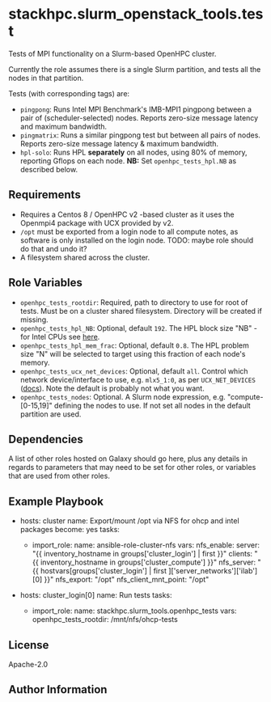 stackhpc.slurm_openstack_tools.test
=========

Tests of MPI functionality on a Slurm-based OpenHPC cluster.

Currently the role assumes there is a single Slurm partition, and tests all the nodes in that partition.

Tests (with corresponding tags) are:
- `pingpong`: Runs Intel MPI Benchmark's IMB-MPI1 pingpong between a pair of (scheduler-selected) nodes. Reports zero-size message latency and maximum bandwidth.
- `pingmatrix`: Runs a similar pingpong test but between all pairs of nodes. Reports zero-size message latency & maximum bandwidth.
- `hpl-solo`: Runs HPL **separately** on all nodes, using 80% of memory, reporting Gflops on each node. **NB:** Set `openhpc_tests_hpl.NB` as described below.

Requirements
------------

- Requires a Centos 8 / OpenHPC v2 -based cluster as it uses the Openmpi4 package with UCX provided by v2.
- `/opt` must be exported from a login node to all compute notes, as software is only installed on the login node. TODO: maybe role should do that and undo it?
- A filesystem shared across the cluster.

Role Variables
--------------

- `openhpc_tests_rootdir`: Required, path to directory to use for root of tests. Must be on a cluster shared filesystem. Directory will be created if missing.
- `openhpc_tests_hpl_NB`: Optional, default `192`. The HPL block size "NB" - for Intel CPUs see [here](https://software.intel.com/content/www/us/en/develop/documentation/mkl-linux-developer-guide/top/intel-math-kernel-library-benchmarks/intel-distribution-for-linpack-benchmark/configuring-parameters.html).
- `openhpc_tests_hpl_mem_frac`: Optional, default `0.8`. The HPL problem size "N" will be selected to target using this fraction of each node's memory.
- `openhpc_tests_ucx_net_devices`: Optional, default `all`. Control which network device/interface to use, e.g. `mlx5_1:0`, as per `UCX_NET_DEVICES` ([docs](https://github.com/openucx/ucx/wiki/UCX-environment-parameters#setting-the-devices-to-use)). Note the default is probably not what you want.
- `openhpc_tests_nodes`: Optional. A Slurm node expression, e.g. "compute-[0-15,19]" defining the nodes to use. If not set all nodes in the default partition are used.

Dependencies
------------

A list of other roles hosted on Galaxy should go here, plus any details in regards to parameters that may need to be set for other roles, or variables that are used from other roles.

Example Playbook
----------------

  - hosts: cluster
    name: Export/mount /opt via NFS for ohcp and intel packages
    become: yes
    tasks:
      - import_role:
          name: ansible-role-cluster-nfs
        vars:
          nfs_enable:
            server:  "{{ inventory_hostname in groups['cluster_login'] | first }}"
            clients: "{{ inventory_hostname in groups['cluster_compute'] }}"
          nfs_server: "{{ hostvars[groups['cluster_login'] | first ]['server_networks']['ilab'][0] }}"
          nfs_export: "/opt"
          nfs_client_mnt_point: "/opt"
          
  - hosts: cluster_login[0]
    name: Run tests
    tasks:
      - import_role:
          name: stackhpc.slurm_tools.openhpc_tests
        vars:
          openhpc_tests_rootdir: /mnt/nfs/ohcp-tests
    

License
-------

Apache-2.0


Author Information
------------------

